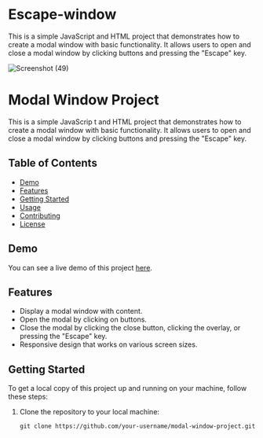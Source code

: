 # Escape-window
This is a simple JavaScript and HTML project that demonstrates how to create a modal window with basic functionality. It allows users to open and close a modal window by clicking buttons and pressing the "Escape" key.

![Screenshot (49)](https://github.com/saurabhalagdeve/Escape-window/assets/127332934/6988c92d-a7b2-4b17-a895-67ebea61f3d1)

# Modal Window Project

This is a simple JavaScrip
t and HTML project that demonstrates how to create a modal window with basic functionality. It allows users to open and close a modal window by clicking buttons and pressing the "Escape" key.

## Table of Contents

- [Demo](#demo)
- [Features](#features)
- [Getting Started](#getting-started)
- [Usage](#usage)
- [Contributing](#contributing)
- [License](#license)

## Demo

You can see a live demo of this project [here](https://saurabhalagdeve.github.io/Escape-window/).

## Features

- Display a modal window with content.
- Open the modal by clicking on buttons.
- Close the modal by clicking the close button, clicking the overlay, or pressing the "Escape" key.
- Responsive design that works on various screen sizes.

## Getting Started

To get a local copy of this project up and running on your machine, follow these steps:

1. Clone the repository to your local machine:

   ```shell
   git clone https://github.com/your-username/modal-window-project.git
